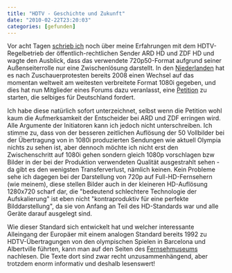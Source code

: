 ```yaml
---
title: "HDTV - Geschichte und Zukunft"
date: "2010-02-22T23:20:03"
categories: [gefunden]
---
```


Vor acht Tagen [schrieb ich](/2010/02/13/hdtv-ein-holpriger-start/) noch über meine Erfahrungen mit dem HDTV-Regelbetrieb der öffentlich-rechtlichen Sender ARD HD und ZDF HD und wagte den Ausblick, dass das verwendete 720p50-Format aufgrund seiner Außenseiterrolle nur eine Zwischenlösung darstellt. In den [Niederlanden](http://www.heise.de/newsticker/meldung/Niederlaender-sehen-HDTV-kuenftig-in-1080i-statt-720p-185464.html) hat es nach Zuschauerprotesten bereits 2008 einen Wechsel auf das momentan weltweit am weitesten verbreitete Format 1080i gegeben, und dies hat nun Mitglieder eines Forums dazu veranlasst, eine [Petition](http://www.ipetitions.com/petition/jetzt1080i/) zu starten, die selbiges für Deutschland fordert.

Ich habe diese natürlich sofort unterzeichnet, selbst wenn die Petition wohl kaum die Aufmerksamkeit der Entscheider bei ARD und ZDF erringen wird. Alle Argumente der Initiatoren kann ich jedoch nicht unterschreiben. Ich stimme zu, dass von der besseren zeitlichen Auflösung der 50 Vollbilder bei der Übertragung von in 1080i produzierten Sendungen wie aktuell Olympia nichts zu sehen ist, aber dennoch möchte ich nicht erst den Zwischenschritt auf 1080i gehen sondern gleich 1080p vorschlagen bzw Bilder in der bei der Produktion verwendeten Qualität ausgestrahlt sehen - da gibt es den wenigsten Transferverlust, nämlich keinen. Kein Probleme sehe ich dagegen bei der Darstellung von 720p auf Full-HD-Fernsehern (wie meinem), diese stellen Bilder auch in der kleineren HD-Auflösung 1280x720 scharf dar, die "bedeutend schlechtere Technologie der Aufskalierung" ist eben nicht "kontraproduktiv für eine perfekte Bilddarstellung", da sie von Anfang an Teil des HD-Standards war und alle Geräte darauf ausgelegt sind.

Wie dieser Standard sich entwickelt hat und welcher interessante Alleingang der Europäer mit einem analogen Standard bereits 1992 zu HDTV-Übertragungen von den olympischen Spielen in Barcelona und Albertville führten, kann man auf den Seiten des [Fernsehmuseums](http://www.fernsehmuseum.info/fernsehnorm-hdtv.html) nachlesen. Die Texte dort sind zwar recht unzusammenhängend, aber trotzdem enorm informativ und deshalb lesenswert!
